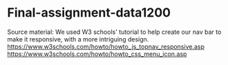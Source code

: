 # Final-assignment-data1200


Source material:
We used W3 schools' tutorial to help create our nav bar to make it responsive, with a more intriguing design.
https://www.w3schools.com/howto/howto_js_topnav_responsive.asp
https://www.w3schools.com/howto/howto_css_menu_icon.asp 
